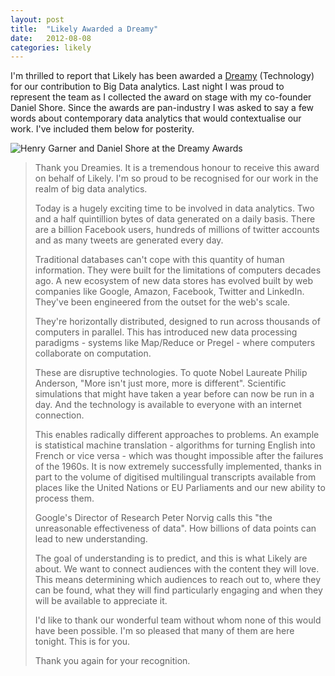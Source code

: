 ```yaml
---
layout: post
title:  "Likely Awarded a Dreamy"
date:   2012-08-08
categories: likely
---
```


I'm thrilled to report that Likely has been awarded a [Dreamy](http://www.thedreamyawards.com/) (Technology) for our contribution to Big Data analytics. Last night I was proud to represent the team as I collected the award on stage with my co-founder Daniel Shore. Since the awards are pan-industry I was asked to say a few words about contemporary data analytics that would contextualise our work. I've included them below for posterity.

![Henry Garner and Daniel Shore at the Dreamy Awards](https://s3-eu-west-1.amazonaws.com/henrygarner.com/assets/images/collecting-dreamy-award.jpg)

> Thank you Dreamies. It is a tremendous honour to receive this award on behalf of Likely. I'm so proud to be recognised for our work in the realm of big data analytics.
> 
> Today is a hugely exciting time to be involved in data analytics. Two and a half quintillion bytes of data generated on a daily basis. There are a billion Facebook users, hundreds of millions of twitter accounts and as many tweets are generated every day.
> 
> Traditional databases can't cope with this quantity of human information. They were built for the limitations of computers decades ago. A new ecosystem of new data stores has evolved built by web companies like Google, Amazon, Facebook, Twitter and LinkedIn. They've been engineered from the outset for the web's scale.
> 
> They're horizontally distributed, designed to run across thousands of computers in parallel. This has introduced new data processing paradigms - systems like Map/Reduce or Pregel - where computers collaborate on computation.
> 
> These are disruptive technologies. To quote Nobel Laureate Philip Anderson, "More isn't just more, more is different". Scientific simulations that might have taken a year before can now be run in a day. And the technology is available to everyone with an internet connection.
> 
> This enables radically different approaches to problems. An example is statistical machine translation - algorithms for turning English into French or vice versa - which was thought impossible after the failures of the 1960s. It is now extremely successfully implemented, thanks in part to the volume of digitised multilingual transcripts available from places like the United Nations or EU Parliaments and our new ability to process them.
> 
> Google's Director of Research Peter Norvig calls this "the unreasonable effectiveness of data". How billions of data points can lead to new understanding.
> 
> The goal of understanding is to predict, and this is what Likely are about. We want to connect audiences with the content they will love. This means determining which audiences to reach out to, where they can be found, what they will find particularly engaging and when they will be available to appreciate it.
> 
> I'd like to thank our wonderful team without whom none of this would have been possible. I'm so pleased that many of them are here tonight. This is for you.
> 
> Thank you again for your recognition.
